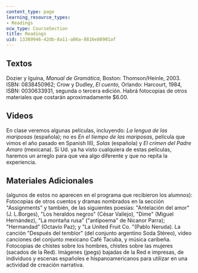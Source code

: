 ```yaml
---
content_type: page
learning_resource_types:
- Readings
ocw_type: CourseSection
title: Readings
uid: 13389946-42db-8a11-a06a-8816e80901af
---
```


Textos
------

Dozier y Iguina, _Manual de Gramática_, Boston: Thomson/Heinle, 2003. ISBN: 0838450962; Crow y Dudley, _El cuento,_ Orlando: Harcourt, 1984, ISBN: 0030633931, segunda o tercera edición. Habrá fotocopias de otros materiales que costarán aproximadamente $6.00.

Videos
------

En clase veremos algunas películas, incluyendo: _La lengua de las mariposas_ (española); no es _En el tiempo de las mariposas,_ película que vimos el año pasado en Spanish III), _Solas_ (española) y _El crimen del Padre Amaro_ (mexicana). Si Ud. ya ha visto cualquiera de estas películas, haremos un arreglo para que vea algo diferente y que no repita la experiencia.

Materiales Adicionales
----------------------

(algunos de estos no aparecen en el programa que recibieron los alumnos): Fotocopias de otros cuentos y dramas nombrados en la sección "Assignments" y también, de las siguientes poesías: "Antelación del amor" (J. L.Borges), "Los heraldos negros" (César Vallejo), "Dime" (Miguel Hernández), "La montaña rusa" ("antipoema" de Nicanor Parra); "Hermandad" (Octavio Paz); y "La United Fruit Co. "(Pablo Neruda). La canción "Después del temblor" (del conjunto argentino Soda Stéreo), video canciones del conjunto mexicano Café Tacuba, y música caribeña. Fotocopias de chistes sobre los hombres, chistes sobre las mujeres (sacados de la Red). Imágenes (jpegs) bajadas de la Red e impresas, de individuos y escenas españoles e hispanoamericanos para utilizar en una actividad de creación narrativa.